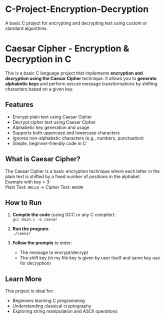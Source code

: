 # C-Project-Encryption-Decryption
A basic C project for encrypting and decrypting text using custom or standard algorithms.

# Caesar Cipher - Encryption & Decryption in C

This is a basic C language project that implements **encryption and decryption using the Caesar Cipher** technique. It allows you to **generate alphabetic keys** and perform secure message transformations by shifting characters based on a given key.

## Features

- Encrypt plain text using Caesar Cipher  
- Decrypt cipher text using Caesar Cipher  
- Alphabetic key generation and usage  
- Supports both uppercase and lowercase characters  
- Ignores non-alphabetic characters (e.g., numbers, punctuation)  
- Simple, beginner-friendly code in C  

## What is Caesar Cipher?

The Caesar Cipher is a basic encryption technique where each letter in the plain text is shifted by a fixed number of positions in the alphabet.  
Example with key = 3:  
Plain Text: `HELLO` → Cipher Text: `KHOOR`

## How to Run

1. **Compile the code** (using GCC or any C compiler):  
   `gcc main.c -o caesar`

2. **Run the program**:  
   `./caesar`

3. **Follow the prompts** to enter:  
   - The message to encrypt/decrypt  
   - The shift key  (in my file key is given by user itself and same key use for decryption)

## Learn More

This project is ideal for:  
- Beginners learning C programming  
- Understanding classical cryptography  
- Exploring string manipulation and ASCII operations 
